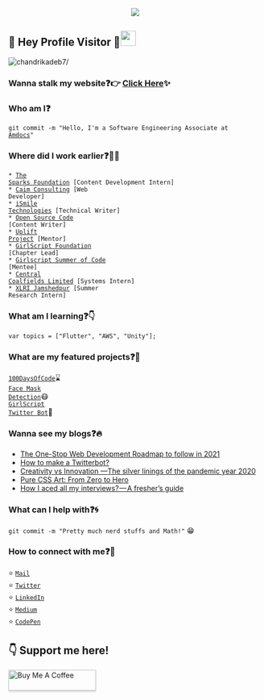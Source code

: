 <p align="center">
  <img src="https://github.com/chandrikadeb7/chandrikadeb7/blob/master/readme.gif">
</p>
 
## :rainbow: Hey Profile Visitor :eyes:<img src="https://raw.githubusercontent.com/iampavangandhi/iampavangandhi/master/gifs/Hi.gif" width="30px">
<p align="left"> <img src=https://komarev.com/ghpvc/?username=chandrikadeb7 alt=chandrikadeb7/></p>


### Wanna stalk my website:question::point_right: [Click Here](https://chandrikadeb7.github.io/):sparkles:

### Who am I:question: 
<code>git commit -m "Hello, I'm a Software Engineering Associate at [Amdocs](https://www.amdocs.com/)"</code>

### Where did I work earlier:question::woman_technologist:
<code>* [The Sparks Foundation](https://www.thesparksfoundationsingapore.org/) [Content Development Intern]</code>    
<code>* [Caim Consulting](https://caimconsulting.in/) [Web Developer]</code>    
<code>* [iSmile Technologies](https://www.ismiletechnologies.com/) [Technical Writer]</code>  
<code>* [Open Source Code](https://opensourcecode.tech/) [Content Writer]</code>      
<code>* [Uplift Project](https://www.girlscript.tech/programs/uplift/index.html) [Mentor]</code>    
<code>* [GirlScript Foundation](https://www.girlscript.tech/) [Chapter Lead]</code>     
<code>* [Girlscript Summer of Code](https://www.gssoc.tech/) [Mentee]</code>           
<code>* [Central Coalfields Limited](http://www.centralcoalfields.in/ind/) [Systems Intern]</code>      
<code>* [XLRI Jamshedpur](https://www.xlri.ac.in/) [Summer Research Intern]</code>    
  
### What am I learning:question::point_down:	
<code>var topics = ["Flutter", "AWS", "Unity"];</code>

### What are my featured projects:question::rocket:
<code>[100DaysOfCode](https://github.com/chandrikadeb7/100DaysOfCode)</code>:hourglass:     
<code>[Face Mask Detection](https://github.com/chandrikadeb7/Face-Mask-Detection)</code>:mask:  
<code>[GirlScript Twitter Bot](https://github.com/chandrikadeb7/Girlscript-Twitter-Bot)</code>:robot:     

### Wanna see my blogs:question::fire:
<!-- BLOG-POST-LIST:START -->
- [The One-Stop Web Development Roadmap to follow in 2021](https://dev.to/chandrikadeb7/the-one-stop-web-development-roadmap-to-follow-in-2021-4oa4)
- [How to make a Twitterbot?](https://dev.to/chandrikadeb7/how-to-make-a-twitterbot-3p13)
- [Creativity vs Innovation —The silver linings of the pandemic year 2020](https://medium.com/agileinsider/creativity-vs-innovation-the-silver-linings-of-the-pandemic-year-2020-13c159683cb7?source=rss-5c8e98221095------2)
- [Pure CSS Art: From Zero to Hero](https://medium.com/analytics-vidhya/pure-css-art-from-zero-to-hero-b15d11f96702?source=rss-5c8e98221095------2)
- [How I aced all my interviews? — A fresher’s guide](https://medium.com/coderbyte/how-i-aced-all-my-interviews-a-freshers-guide-b8a0b1b2694f?source=rss-5c8e98221095------2)
<!-- BLOG-POST-LIST:END -->

### What can I help with:question::cyclone:
<code>git commit -m "Pretty much nerd stuffs and Math!"</code> :grin:

### How to connect with me:question::email:
:star: <code>[Mail](mailto:chandrikadeb7@gmail.com)</code>    
:star: <code>[Twitter](https://twitter.com/chandrikadeb7)</code>  
:star: <code>[LinkedIn](https://www.linkedin.com/in/chandrika-deb/)</code>  
:star: <code>[Medium](https://medium.com/@chandrikadeb7)</code>  
:star: <code>[CodePen](https://codepen.io/chandrikadeb7)</code>  

## :point_down: Support me here!
<a href="https://www.buymeacoffee.com/chandrikadeb7" target="_blank"><img src="https://www.buymeacoffee.com/assets/img/custom_images/orange_img.png" alt="Buy Me A Coffee" style="height: 41px !important;width: 174px !important;box-shadow: 0px 3px 2px 0px rgba(190, 190, 190, 0.5) !important;-webkit-box-shadow: 0px 3px 2px 0px rgba(190, 190, 190, 0.5) !important;" ></a>

